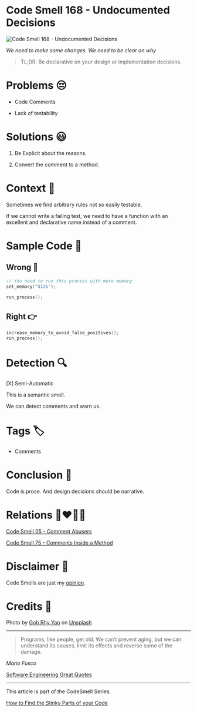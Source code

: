 # Code Smell 168 - Undocumented Decisions
            
![Code Smell 168 - Undocumented Decisions](Code%20Smell%20168%20-%20Undocumented%20Decisions.jpg)

*We need to make some changes. We need to be clear on why*

> TL;DR: Be declarative on your design or implementation decisions.

# Problems 😔 

- Code Comments

- Lack of testability

# Solutions 😃

1. Be Explicit about the reasons.

2. Convert the comment to a method.

# Context 💬

Sometimes we find arbitrary rules not so easily testable. 

If we cannot write a failing test, we need to have a function with an excellent and declarative name instead of a comment.

# Sample Code 📖

## Wrong 🚫

<!-- [Gist Url](https://gist.github.com/mcsee/554144e5e61703b8a556328671b0a3dd) -->

```c
// You need to run this process with more memory
set_memory("512k");
           
run_process();
```

## Right 👉

<!-- [Gist Url](https://gist.github.com/mcsee/ab76cec5efd320d5cf9a2e626343d3e8) -->

```c
increase_memory_to_avoid_false_positives();
run_process();
```

# Detection 🔍

[X] Semi-Automatic 

This is a semantic smell.

We can detect comments and warn us.

# Tags 🏷️

- Comments

# Conclusion 🏁

Code is prose. And design decisions should be narrative.

# Relations 👩‍❤️‍💋‍👨

[Code Smell 05 - Comment Abusers](https://github.com/mcsee/Software-Design-Articles/tree/main/Articles/Code%20Smells/Code%20Smell%2005%20-%20Comment%20Abusers/readme.md)

[Code Smell 75 - Comments Inside a Method](https://github.com/mcsee/Software-Design-Articles/tree/main/Articles/Code%20Smells/Code%20Smell%2075%20-%20Comments%20Inside%20a%20Method/readme.md)

# Disclaimer 📘

Code Smells are just my [opinion](https://github.com/mcsee/Software-Design-Articles/tree/main/Articles/Blogging/I%20Wrote%20More%20than%2090%20Articles%20on%202021%20Here%20is%20What%20I%20Learned/readme.md).

# Credits 🙏

Photo by [Goh Rhy Yan](https://unsplash.com/@gohrhyyan) on [Unsplash](https://unsplash.com/s/photos/warning)
  
* * *

> Programs, like people, get old. We can’t prevent aging, but we can understand its causes, limit its effects and reverse some of the damage.

_Mario Fusco_
 
[Software Engineering Great Quotes](https://github.com/mcsee/Software-Design-Articles/tree/main/Articles/Quotes/Software%20Engineering%20Great%20Quotes/readme.md)

* * *

This article is part of the CodeSmell Series.

[How to Find the Stinky Parts of your Code](https://github.com/mcsee/Software-Design-Articles/tree/main/Articles/Code%20Smells/How%20to%20Find%20the%20Stinky%20parts%20of%20your%20Code/readme.md)